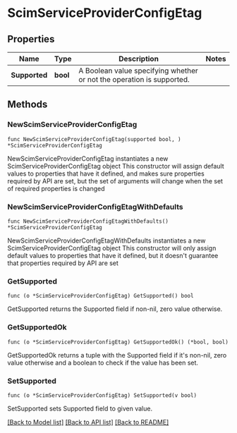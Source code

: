 # ScimServiceProviderConfigEtag

## Properties

Name | Type | Description | Notes
------------ | ------------- | ------------- | -------------
**Supported** | **bool** | A Boolean value specifying whether or not the operation is supported. | 

## Methods

### NewScimServiceProviderConfigEtag

`func NewScimServiceProviderConfigEtag(supported bool, ) *ScimServiceProviderConfigEtag`

NewScimServiceProviderConfigEtag instantiates a new ScimServiceProviderConfigEtag object
This constructor will assign default values to properties that have it defined,
and makes sure properties required by API are set, but the set of arguments
will change when the set of required properties is changed

### NewScimServiceProviderConfigEtagWithDefaults

`func NewScimServiceProviderConfigEtagWithDefaults() *ScimServiceProviderConfigEtag`

NewScimServiceProviderConfigEtagWithDefaults instantiates a new ScimServiceProviderConfigEtag object
This constructor will only assign default values to properties that have it defined,
but it doesn't guarantee that properties required by API are set

### GetSupported

`func (o *ScimServiceProviderConfigEtag) GetSupported() bool`

GetSupported returns the Supported field if non-nil, zero value otherwise.

### GetSupportedOk

`func (o *ScimServiceProviderConfigEtag) GetSupportedOk() (*bool, bool)`

GetSupportedOk returns a tuple with the Supported field if it's non-nil, zero value otherwise
and a boolean to check if the value has been set.

### SetSupported

`func (o *ScimServiceProviderConfigEtag) SetSupported(v bool)`

SetSupported sets Supported field to given value.



[[Back to Model list]](../README.md#documentation-for-models) [[Back to API list]](../README.md#documentation-for-api-endpoints) [[Back to README]](../README.md)


